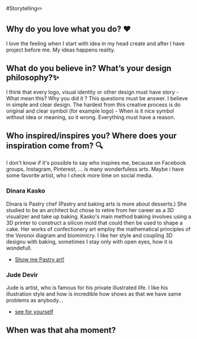 #Storytelling✏️

## Why do you love what you do? ❤️
I love the feeling when I start with idea in my head create and after I have project before me. My ideas happens reality.

## What do you believe in? What’s your design philosophy?✨
I think that every logo, visual identity or other design must have story - What mean this? Why you did it ? This questions must be answer. I believe in simple and clear design. The hardest from this creative process is do original and clear symbol (for example logo) - When is it nice symbol without idea or meaning, so it wrong. Everything must have a reason.

## Who inspired/inspires you?  Where does your inspiration come from? 🔍
I don't know if it's possible to say who inspires me, because on Facebook groups, Instagram, Pinterest, ... is many wonderfuless arts. Maybe i have some favorite artist, who I check more time on social media.

### Dinara Kasko 
Dinara is Pastry chef (Pastry and baking arts is more about desserts.) She studied to be an architect but chose to retire from her career as a 3D visualizer and take up baking. Kasko's main method baking involves using a 3D printer to construct a silicon mold that could then be used to shape a cake. Her works of confectionery art employ the mathematical principles of the Voronoi diagram and biomimicry. I like her style and coupling 3D designu with baking, sometimes I stay only with open eyes, how it is wondefull.

- [Show me Pastry art!](https://dinarakasko.com/category/video/)

### Jude Devir 
Jude is artist, who is famous for his private illustrated life. I like his illustration style and how is incredible how shows as that we have same problems as anybody...

- [see for yourself](https://www.instagram.com/jude_devir/?hl=cs)


## When was that aha moment?
